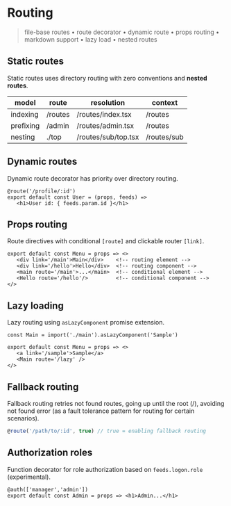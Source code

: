 <style>@import url(routing.css);</style>

# Routing

> file-base routes • route decorator • dynamic route • props routing •  markdown support • lazy load • nested routes

## Static routes

Static routes uses directory routing with zero conventions and **nested routes**.

| model     | route   | resolution          | context     |
| --------- | ------- | ------------------- | ----------- |
| indexing  | /routes | /routes/index.tsx   | /routes     |
| prefixing | /admin  | /routes/admin.tsx   | /routes     |
| nesting   | ./top   | /routes/sub/top.tsx | /routes/sub |


## Dynamic routes

Dynamic route decorator has priority over directory routing. 

```tsx
@route('/profile/:id')
export default const User = (props, feeds) =>
   <h1>User id: { feeds.param.id }</h1>
```

## Props routing

<a onclick='goto("review/structure.html#props-routing")'>Route directives</a> with conditional `[route]` and clickable router `[link]`.

```tsx
export default const Menu = props => <>
   <div link='/main'>Main</div>    <!-- routing element -->
   <div link='/hello'>Hello</div>  <!-- routing component -->
   <main route='/main'>...</main>  <!-- conditional element -->
   <Hello route='/hello'/>         <!-- conditional component -->
</>
```

## Lazy loading

<a onclick='goto("review/structure.html#lazy-loading")'>Lazy routing</a> using `asLazyComponent` promise extension. 

```tsx
const Main = import('./main').asLazyComponent('Sample')

export default const Menu = props => <>
   <a link='/sample'>Sample</a>
   <Main route='/lazy' />
</>
```

## Fallback routing

Fallback routing retries not found routes, going up until the root (/), avoiding not found error (as a fault tolerance pattern for routing for certain scenarios).

```ts
@route('/path/to/:id', true) // true = enabling fallback routing
```


## Authorization roles

Function decorator for role authorization based on `feeds.logon.role` (experimental).

```tsx
@auth(['manager','admin'])
export default const Admin = props => <h1>Admin...</h1>
```